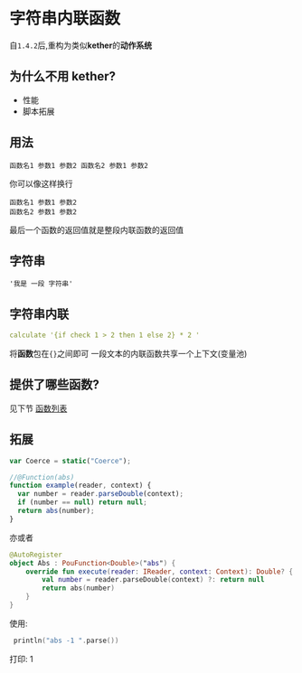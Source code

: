 # 字符串内联函数

自`1.4.2`后,重构为类似**kether**的**动作系统**

## 为什么不用 kether?

- 性能
- 脚本拓展

## 用法

```
函数名1 参数1 参数2 函数名2 参数1 参数2
```

你可以像这样换行

```
函数名1 参数1 参数2
函数名2 参数1 参数2
```

最后一个函数的返回值就是整段内联函数的返回值

## 字符串

```
'我是 一段 字符串'
```

## 字符串内联

```yaml
calculate '{if check 1 > 2 then 1 else 2} * 2 '
```

将**函数**包在`{}`之间即可
一段文本的内联函数共享一个上下文(变量池)

## 提供了哪些函数?

见下节 [函数列表](Functions.md)

## 拓展

```javascript
var Coerce = static("Coerce");

//@Function(abs)
function example(reader, context) {
  var number = reader.parseDouble(context);
  if (number == null) return null;
  return abs(number);
}
```

亦或者

```kotlin
@AutoRegister
object Abs : PouFunction<Double>("abs") {
    override fun execute(reader: IReader, context: Context): Double? {
        val number = reader.parseDouble(context) ?: return null
        return abs(number)
    }
}
```

使用:

```kotlin
 println("abs -1 ".parse())
```

打印: 1

